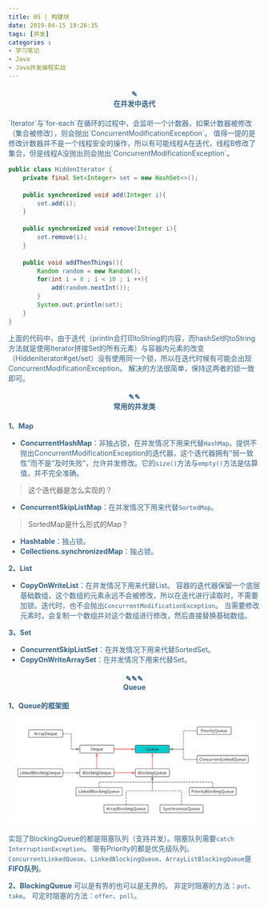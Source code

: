 ```yaml
---
title: 05 | 构建块
date: 2019-04-15 19:26:35
tags: [并发]
categories :
- 学习笔记
- Java
- Java并发编程实战
---
```


<center> <h4><font color = "#36648B">✎</br>在并发中迭代</center>
`Iterator`与`for-each`在循环的过程中，会监听一个计数器，如果计数器被修改（集合被修改），则会抛出`ConcurrentModificationException`。
值得一提的是修改计数器并不是一个线程安全的操作，所以有可能线程A在迭代，线程B修改了集合，但是线程A没抛出则会抛出`ConcurrentModificationException`。

```java
public class HiddenIterator {
    private final Set<Integer> set = new HashSet<>();

    public synchronized void add(Integer i){
        set.add(i);
    }
    
    public synchronized void remove(Integer i){
        set.remove(i);
    }
    
    public void addThenThings(){
        Random random = new Random();
        for(int i = 0 ; i < 10 ; i ++){
            add(random.nextInt());
        }
        System.out.println(set);
    }
}
```
上面的代码中，由于迭代（println会打印toString的内容，而hashSet的toString方法就是使用Iterator拼接Set的所有元素）与容器内元素的改变（HiddenIterator#get/set）没有使用同一个锁，所以在迭代时候有可能会出现ConcurrentModificationException。
解决的方法很简单，保持这两者的锁一致即可。

<center> <h4><font color = "#36648B">✎✎</br>常用的并发类</center>

**1、Map**
- **ConcurrentHashMap**：非独占锁，在并发情况下用来代替`HashMap`。提供不抛出ConcurrentModificationException的迭代器，这个迭代器拥有“弱一致性”而不是“及时失败”，允许并发修改。它的`size()`方法与`empty()`方法是估算值，并不完全准确。
> 这个迭代器是怎么实现的？
- **ConcurrentSkipListMap**：在并发情况下用来代替`SortedMap`。
> SortedMap是什么形式的Map？
- **Hashtable**：独占锁。
- **Collections.synchronizedMap**：独占锁。


**2、List**
- **CopyOnWriteList**：在并发情况下用来代替List。
容器的迭代器保留一个底层基础数组，这个数组的元素永远不会被修改，所以在迭代进行读取时，不需要加锁。迭代时，也不会抛出`ConcurrentModificationException`。
当需要修改元素时，会复制一个数组并对这个数组进行修改，然后直接替换基础数组。

**3、Set**
- **ConcurrentSkipListSet**：在并发情况下用来代替SortedSet。
- **CopyOnWriteArraySet**：在并发情况下用来代替Set。


<center> <h4><font color = "#36648B">✎✎✎</br>Queue</center>

**1、Queue的框架图**

![](Java并发编程实战_05_构建块\Queue框架图.png)

实现了BlockingQueue的都是阻塞队列（支持并发）。阻塞队列需要`catch InterruptionException`。
带有Priority的都是优先级队列。
`ConcurrentLinkedQueue`、`LinkedBlockingQueue`、`ArrayListBlockingQueue`是**FIFO队列**。

**2、BlockingQueue**
可以是有界的也可以是无界的。
非定时阻塞的方法：`put`、`take`。
可定时阻塞的方法：`offer`、`poll`。

